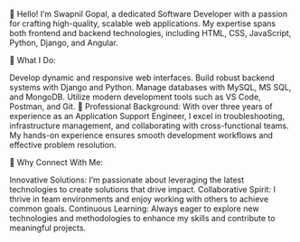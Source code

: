 👋 Hello! I’m Swapnil Gopal, a dedicated Software Developer with a passion for crafting high-quality, scalable web applications. My expertise spans both frontend and backend technologies, including HTML, CSS, JavaScript, Python, Django, and Angular.

🌟 What I Do:

Develop dynamic and responsive web interfaces.
Build robust backend systems with Django and Python.
Manage databases with MySQL, MS SQL, and MongoDB.
Utilize modern development tools such as VS Code, Postman, and Git.
🔧 Professional Background: With over three years of experience as an Application Support Engineer, I excel in troubleshooting, infrastructure management, and collaborating with cross-functional teams. My hands-on experience ensures smooth development workflows and effective problem resolution.

🚀 Why Connect With Me:

Innovative Solutions: I’m passionate about leveraging the latest technologies to create solutions that drive impact.
Collaborative Spirit: I thrive in team environments and enjoy working with others to achieve common goals.
Continuous Learning: Always eager to explore new technologies and methodologies to enhance my skills and contribute to meaningful projects.

<!---
Swapnil-gopal/Swapnil-gopal is a ✨ special ✨ repository because its `README.md` (this file) appears on your GitHub profile.
You can click the Preview link to take a look at your changes.
--->
